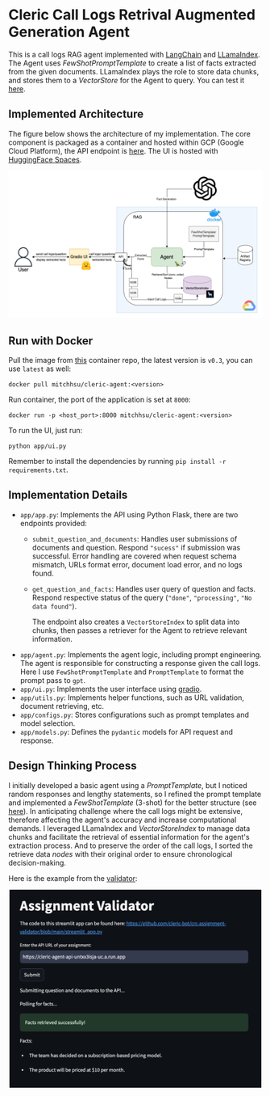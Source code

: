 
# Cleric Call Logs Retrival Augmented Generation Agent

This is a call logs RAG agent implemented with [LangChain](https://www.langchain.com/) and [LLamaIndex](https://www.llamaindex.ai/).
The Agent uses _FewShotPromptTemplate_ to create a list of facts extracted from the given documents.
LLamaIndex plays the role to store data chunks, and stores them to a _VectorStore_ for the Agent to query.
You can test it [here](https://huggingface.co/spaces/MitchelHsu/cleric-agent-ui).


## Implemented Architecture

The figure below shows the architecture of my implementation.
The core component is packaged as a container and hosted within GCP (Google Cloud Platform), the API endpoint is [here](https://cleric-agent-api-untxx3isja-uc.a.run.app). The UI is hosted with [HuggingFace Spaces](https://huggingface.co/spaces).

![System Architecture](static/sys_arch.png)


## Run with Docker

Pull the image from [this](https://hub.docker.com/repository/docker/mitchhsu/cleric-agent/general) container repo, the 
latest version is `v0.3`, you can use `latest` as well:
```shell
docker pull mitchhsu/cleric-agent:<version> 
```

Run container, the port of the application is set at `8000`:
```shell
docker run -p <host_port>:8000 mitchhsu/cleric-agent:<version>
```

To run the UI, just run:
```shell
python app/ui.py
```
Remember to install the dependencies by running `pip install -r requirements.txt`.


## Implementation Details

- `app/app.py`: Implements the API using Python Flask, there are two endpoints provided:
  - `submit_question_and_documents`: Handles user submissions of documents and question. Respond `"sucess"` if submission was successful. Error handling are covered when request schema mismatch, URLs format error, document load error, and no logs found.
  - `get_question_and_facts`: Handles user query of question and facts. Respond respective status of the query (`"done"`, `"processing"`, `"No data found"`).

    The endpoint also creates a `VectorStoreIndex` to split data into chunks, then passes a retriever for the Agent to retrieve relevant information.
- `app/agent.py`: Implements the agent logic, including prompt engineering. The agent is responsible for constructing a response given the call logs. Here I use `FewShotPromptTemplate` and `PromptTemplate` to format the prompt pass to `gpt`.
- `app/ui.py`: Implements the user interface using [gradio](https://www.gradio.app/).
- `app/utils.py`: Implements helper functions, such as URL validation, document retrieving, etc.
- `app/configs.py`: Stores configurations such as prompt templates and model selection.
- `app/models.py`: Defines the `pydantic` models for API request and response.


## Design Thinking Process

I initially developed a basic agent using a _PromptTemplate_, but I noticed random responses and lengthy statements, so I refined the prompt template and implemented a _FewShotTemplate_ (3-shot) for the better structure (see [here](https://github.com/MitchelHsu/Cleric-RAG-Agent/blob/main/app/config.py#L7)).
In anticipating challenge where the call logs might be extensive, therefore affecting the agent's accuracy and increase computational demands.
I leveraged LLamaIndex and _VectorStoreIndex_ to manage data chunks and facilitate the retrieval of essential information for the agent's extraction process.
And to preserve the order of the call logs, I sorted the retrieve data _nodes_ with their original order to ensure chronological decision-making.

Here is the example from the [validator](https://crc-assignment-validator-n65rz53nomn.streamlit.app/):

<p align="center">
  <img src="static/validation.png" alt="example" width="500"/>
</p>
